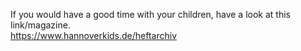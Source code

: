 If you would have a good time with your children, have a look at this link/magazine.<br>
https://www.hannoverkids.de/heftarchiv
